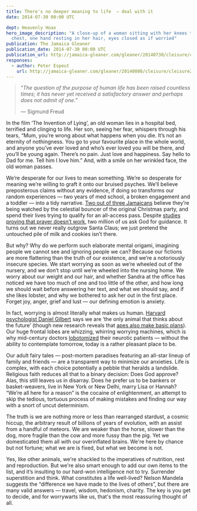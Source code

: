 ```yaml
---
title: There's no deeper meaning to life  — deal with it
date: 2014-07-30 00:00 UTC

dept: Heavenly Hoax
hero_image_description: "A close-up of a woman sitting with her knees to her
  chest, one hand resting in her hair, eyes closed as if worried"
publication: The Jamaica Gleaner
publication_date: 2014-07-30 00:00 UTC
publication_url: http://jamaica-gleaner.com/gleaner/20140730/cleisure/cleisure2.html
responses:
  - author: Peter Espeut
    url: http://jamaica-gleaner.com/gleaner/20140808/cleisure/cleisure2.html
---
```


> “_The question of the purpose of human life has been raised countless times;
> it has never yet received a satisfactory answer and perhaps does not admit of
> one._”
>
> — Sigmund Freud

In the film ‘The Invention of Lying’, an old woman lies in a hospital bed,
terrified and clinging to life. Her son, seeing her fear, whispers through his
tears, “Mum, you’re wrong about what happens when you die. It’s not an eternity
of nothingness. You go to your favourite place in the whole world, and anyone
you’ve ever loved and who’s ever loved you will be there, and you’ll be young
again. There’s no pain. Just love and happiness. Say hello to Dad for me. Tell
him I love him.” And, with a smile on her wrinkled face, the old woman passes.

We’re desperate for our lives to mean something. We’re so desperate for meaning
we’re willing to graft it onto our bruised psyches. We’ll believe preposterous
claims without any evidence, if doing so transforms our random experiences — two
years of med school, a broken engagement and a toddler — into a tidy narrative.
[Two out of three Jamaicans][1] believe they’re being watched by the celestial
bouncer of the original Christmas party, and spend their lives trying to qualify
for an all-access pass. Despite [studies proving that prayer doesn’t work][2],
two million of us ask God for guidance. It turns out we never really outgrow
Santa Claus; we just pretend the untouched pile of milk and cookies isn’t there.

But why? Why do we perform such elaborate mental origami, imagining people we
cannot see and ignoring people we can? Because our fictions are more flattering
than the truth of our existence, and we’re a notoriously insecure species. We
start worrying as soon as we’re wheeled out of the nursery, and we don’t stop
until we’re wheeled into the nursing home. We worry about our weight and our
hair, and whether Sandra at the office has noticed we have too much of one and
too little of the other, and how long we should wait before answering her text,
and what we should say, and if she likes lobster, and why we bothered to ask her
out in the first place. Forget joy, anger, grief and lust — our defining emotion
is anxiety.

In fact, worrying is almost literally what makes us human. [Harvard psychologist
Daniel Gilbert][3] says we are ‘the only animal that thinks about the future’
(though new research reveals that [apes also make basic plans][4]). Our huge
frontal lobes are whizzing, whirring worrying machines, which is why mid-century
doctors [lobotomized][5] their neurotic patients — without the ability to
contemplate tomorrow, today is a rather pleasant place to be.

Our adult fairy tales — post-mortem paradises featuring an all-star lineup of
family and friends — are a transparent way to minimize our anxieties. Life is
complex, with each choice potentially a pebble that heralds a landslide.
Religious faith reduces all that to a binary decision: Does God approve? Alas,
this still leaves us in disarray. Does he prefer us to be bankers or
basket-weavers, live in New York or New Delhi, marry Lisa or Hannah? “We’re all
here for a reason” is the cocaine of enlightenment, an attempt to skip the
tedious, tortuous process of making mistakes and finding our way with a snort of
uncut determinism.

The truth is we are nothing more or less than rearranged stardust, a cosmic
hiccup, the arbitrary result of billions of years of evolution, with an assist
from a handful of meteors. We are weaker than the horse, slower than the dog,
more fragile than the cow and more fussy than the pig. Yet we domesticated them
all with our overinflated brains. We're here by chance but not fortune; what we
are is fixed, but what we become is not.

Yes, like other animals, we're shackled to the imperatives of nutrition, rest
and reproduction. But we're also smart enough to add our own items to the list,
and it’s insulting to our hard-won intelligence not to try. Surrender
superstition and think. What constitutes a life well-lived? Nelson Mandela
suggests the “difference we have made to the lives of others”, but there are
many valid answers — travel, wisdom, hedonism, charity. The key is you get to
decide, and for worrywarts like us, that's the most reassuring thought of all.

[1]: http://www.state.gov/j/drl/rls/irf/2008/108531.htm
[2]: http://www.ncbi.nlm.nih.gov/pubmed/16569567
[3]: http://www.amazon.com/Stumbling-Happiness-Daniel-Gilbert/dp/1400077427
[4]: http://www.4apes.com/de/news/science/item/1141-orangutans-plan-their-future-route-and-communicate-it-to-others/1141-orangutans-plan-their-future-route-and-communicate-it-to-others
[5]: https://en.wikipedia.org/wiki/Lobotomy
